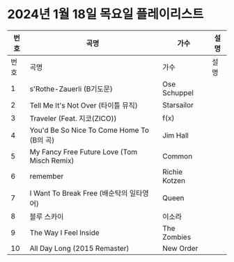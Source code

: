 # 2024년 1월 18일 목요일 플레이리스트

| 번호 | 곡명 | 가수 | 설명 |
|------|------|------|------|
| 번호 | 곡명 | 가수 | 설명 |
| 1 | s'Rothe-Zauerli (B기도문) | Ose Schuppel |  |
| 2 | Tell Me It's Not Over (타이틀 뮤직) | Starsailor |  |
| 3 | Traveler (Feat. 지코(ZICO)) | f(x) |  |
| 4 | You'd Be So Nice To Come Home To (B의 곡) | Jim Hall |  |
| 5 | My Fancy Free Future Love (Tom Misch Remix) | Common |  |
| 6 | remember | Richie Kotzen |  |
| 7 | I Want To Break Free (배순탁의 일타영어) | Queen |  |
| 8 | 블루 스카이 | 이소라 |  |
| 9 | The Way I Feel Inside | The Zombies |  |
| 10 | All Day Long (2015 Remaster) | New Order |  |

